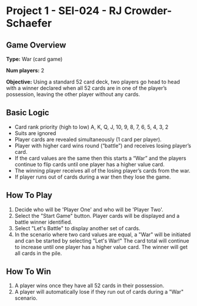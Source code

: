 
# Project 1 - SEI-024 - RJ Crowder-Schaefer

## Game Overview

**Type:** War (card game)

**Num players:** 2

**Objective:** Using a standard 52 card deck, two players go head to head with a winner declared when all 52 cards are in one of the player’s possession, leaving the other player without any cards.

## Basic Logic

* Card rank priority (high to low) A, K, Q, J, 10, 9, 8, 7, 6, 5, 4, 3, 2
* Suits are ignored
* Player cards are revealed simultaneously (1 card per player).
* Player with higher card wins round (“battle”) and receives losing player’s card.
* If the card values are the same then this starts a “War” and the players continue to flip cards until one player has a higher value card.
* The winning player receives all of the losing player’s cards from the war.
* If player runs out of cards during a war then they lose the game.

## How To Play

1. Decide who will be 'Player One' and who will be 'Player Two'.
2. Select the "Start Game" button. Player cards will be displayed and a battle winner identified.
3. Select "Let's Battle" to display another set of cards.
4. In the scenario where two card values are equal, a "War" will be initiated and can be started by selecting "Let's War!" The card total will continue to increase until one player has a higher value card. The winner will get all cards in the pile.

## How To Win

1. A player wins once they have all 52 cards in their possession.
2. A player will automatically lose if they run out of cards during a "War" scenario.